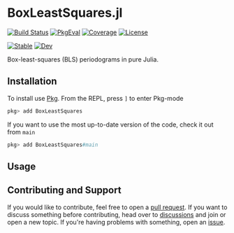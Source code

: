 # BoxLeastSquares.jl

[![Build Status](https://github.com/mileslucas/BoxLeastSquares.jl/workflows/CI/badge.svg?branch=main)](https://github.com/mileslucas/BoxLeastSquares.jl/actions)
[![PkgEval](https://juliaci.github.io/NanosoldierReports/pkgeval_badges/B/BoxLeastSquares.svg)](https://juliaci.github.io/NanosoldierReports/pkgeval_badges/report.html)
[![Coverage](https://codecov.io/gh/mileslucas/BoxLeastSquares.jl/branch/master/graph/badge.svg)](https://codecov.io/gh/mileslucas/BoxLeastSquares.jl)
[![License](https://img.shields.io/badge/License-MIT-yellow.svg)](https://opensource.org/licenses/MIT)

[![Stable](https://img.shields.io/badge/docs-stable-blue.svg)](https://mileslucas.github.io/BoxLeastSquares.jl/stable)
[![Dev](https://img.shields.io/badge/docs-dev-blue.svg)](https://mileslucas.github.io/BoxLeastSquares.jl/dev)

Box-least-squares (BLS) periodograms in pure Julia. 


## Installation

To install use [Pkg](https://julialang.github.io/Pkg.jl/v1/managing-packages/). From the REPL, press `]` to enter Pkg-mode

```julia
pkg> add BoxLeastSquares
```
If you want to use the most up-to-date version of the code, check it out from `main`

```julia
pkg> add BoxLeastSquares#main
```

## Usage

## Contributing and Support
 
If you would like to contribute, feel free to open a [pull request](https://github.com/mileslucas/BoxLeastSquares.jl/pulls). If you want to discuss something before contributing, head over to [discussions](https://github.com/mileslucas/BoxLeastSquares.jl/discussions) and join or open a new topic. If you're having problems with something, open an [issue](https://github.com/mileslucas/BoxLeastSquares.jl/issues).
